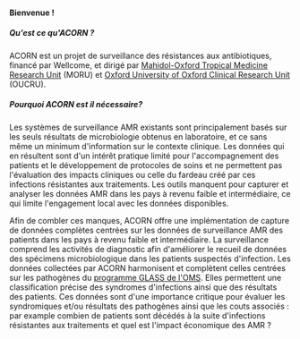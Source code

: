 #### Bienvenue !

##### Qu'est ce qu'ACORN ?

ACORN est un projet de surveillance des résistances aux antibiotiques, financé par Wellcome, et dirigé par [Mahidol-Oxford Tropical Medicine Research Unit](https://www.tropmedres.ac) (MORU) et [Oxford University of Oxford Clinical Research Unit](http://www.oucru.org/) (OUCRU).

##### Pourquoi ACORN est il nécessaire?

Les systèmes de surveillance AMR existants sont principalement basés sur les seuls résultats de microbiologie obtenus en laboratoire, et ce sans même un minimum d'information sur le contexte clinique. Les données qui en résultent sont d'un intérêt pratique limité pour l'accompagnement des patients et le développement de protocoles de soins et ne permettent pas l'évaluation des impacts cliniques ou celle du fardeau créé par ces infections résistantes aux traitements. Les outils manquent pour capturer et analyser les données AMR dans les pays à revenu faible et intermédiaire, ce qui limite l'engagement local avec les données disponibles.

Afin de combler ces manques, ACORN offre une implémentation de capture de données complètes centrées sur les données de surveillance AMR des patients dans les pays à revenu faible et intermédiaire. La surveillance comprend les activités de diagnostic afin d'améliorer le recueil de données des spécimens microbiologique dans les patients suspectés d'infection. Les données collectées par ACORN harmonisent et complètent celles centrées sur les pathogènes du [programme GLASS de l'OMS](https://www.who.int/initiatives/glass). Elles permettent une classification précise des syndromes d'infections ainsi que des résultats des patients. Ces données sont d'une importance critique pour évaluer les syndromiques et/ou résultats des pathogènes ainsi que les couts associés : par example combien de patients sont décédés à la suite d'infections résistantes aux traitements et quel est l'impact économique des AMR ?